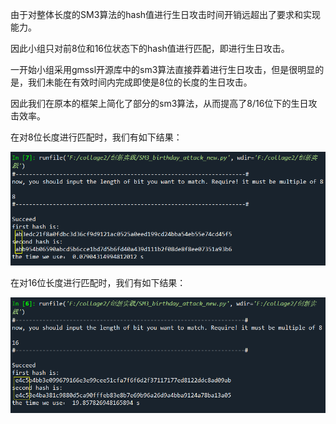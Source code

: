 由于对整体长度的SM3算法的hash值进行生日攻击时间开销远超出了要求和实现能力。

因此小组只对前8位和16位状态下的hash值进行匹配，即进行生日攻击。

一开始小组采用gmssl开源库中的sm3算法直接莽着进行生日攻击，但是很明显的是，我们未能在有效时间内完成即使是8位的长度的生日攻击。

因此我们在原本的框架上简化了部分的sm3算法，从而提高了8/16位下的生日攻击效率。

在对8位长度进行匹配时，我们有如下结果：

![image](./picture/1.png)

在对16位长度进行匹配时，我们有如下结果：

![image](./picture/2.png)
